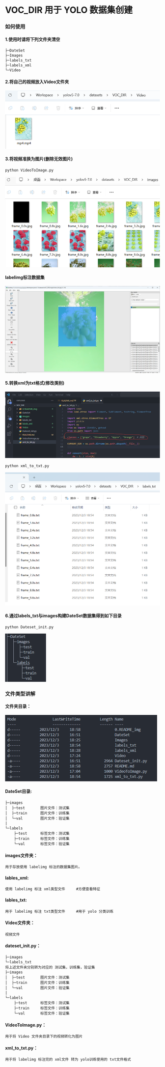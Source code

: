 # VOC_DIR 用于 YOLO 数据集创建
### 如何使用

#### 1.使用时请将下列文件夹清空
    ├─DateSet
    ├─Images
    ├─labels_txt
    ├─labels_xml
    └─Video
#### 2.将自己的视频放入Video文件夹
![将自己的视频放入Video文件夹](/0.README_img/2.png)
#### 3.将视频准换为图片(删除无效图片)
    python VideoToImage.py
![将视频准换为图片](/0.README_img/3.png)
#### labelimg标注数据集
![labelimg标注数据集](/0.README_img/4.png)
#### 5.转换xml为txt格式(修改类别)
![转换xml为txt格式(修改类别)](/0.README_img/5.png)    

    python xml_to_txt.py

![转换xml为txt格式(修改类别)](/0.README_img/5.1.png)      
#### 6.通过labels_txt与images构建DateSet数据集得到如下目录
    python Dateset_init.py
![转换xml为txt格式(修改类别)](/0.README_img/6.png)
### 文件类型讲解

#### 文件夹目录：
![文件夹目录：](/0.README_img/7.png)

#### DateSet目录:

    ├─images        
    │  ├─test       图片文件：测试集
    │  ├─train      图片文件：训练集
    │  └─val        图片文件：验证集
    |
    └─labels        
        ├─test      标签文件：测试集
        ├─train     标签文件：训练集
        └─val       标签文件：验证集
#### images文件夹：
    用于存放使用 labelimg 标注的数据集图片。
#### lables_xml:
    使用 labelimg 标注 xml类型文件     #方便查看特征
#### lables_txt:
    用于 labelimg 标注 txt类型文件     #用于 yolo 分类训练
#### Video文件夹：
    视频文件
#### dateset_init.py：
    ├─images
    └─labels_txt
    将上述文件夹分别转为对应的 测试集，训练集，验证集
    ├─images        
    │  ├─test       图片文件：测试集
    │  ├─train      图片文件：训练集
    │  └─val        图片文件：验证集
    |
    └─labels        
        ├─test      标签文件：测试集
        ├─train     标签文件：训练集
        └─val       标签文件：验证集
#### VideoToImage.py：
    用于将 Video 文件夹目录下的视频转化为图片
#### xml_to_txt.py：
    用于将 labelimg 标注完的 xml文件 转为 yolo训练使用的 txt文件格式